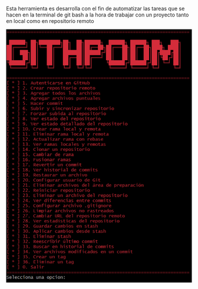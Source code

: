 Esta herramienta es desarrolla con el fin de automatizar las tareas que se hacen en la terminal de git bash a la hora de trabajar con un proyecto tanto en local como en repositorio remoto


![Vista principal](vistaDeMenu.png)
